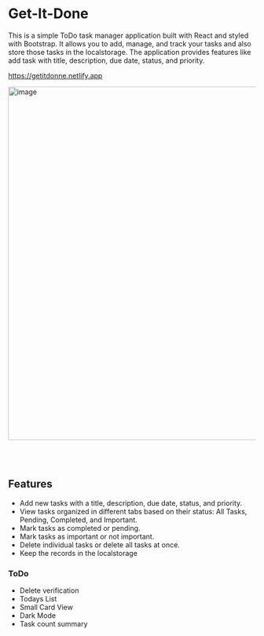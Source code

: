# Get-It-Done

This is a simple ToDo task manager application built with React and styled with Bootstrap. It allows you to add, manage, and track your tasks and also store those tasks in the localstorage. The application provides features like add task with title, description, due date, status, and priority.

https://getitdonne.netlify.app

<img width="720" alt="image" src="https://github.com/rayaan-nsn/getitdone/assets/108685206/00e921c0-a0ab-4126-8b15-a621aa1fb1b8">


<br></br>

## Features

- Add new tasks with a title, description, due date, status, and priority.
- View tasks organized in different tabs based on their status: All Tasks, Pending, Completed, and Important.
- Mark tasks as completed or pending.
- Mark tasks as important or not important.
- Delete individual tasks or delete all tasks at once.
- Keep the records in the localstorage

### ToDo
- Delete verification
- Todays List
- Small Card View
- Dark Mode
- Task count summary

